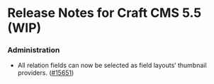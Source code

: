 # Release Notes for Craft CMS 5.5 (WIP)

### Administration
- All relation fields can now be selected as field layouts’ thumbnail providers. ([#15651](https://github.com/craftcms/cms/discussions/15651))
